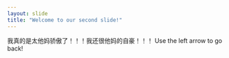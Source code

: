 ```yaml
---
layout: slide
title: "Welcome to our second slide!"
---
```

我真的是太他妈骄傲了！！！我还很他妈的自豪！！！
Use the left arrow to go back!
